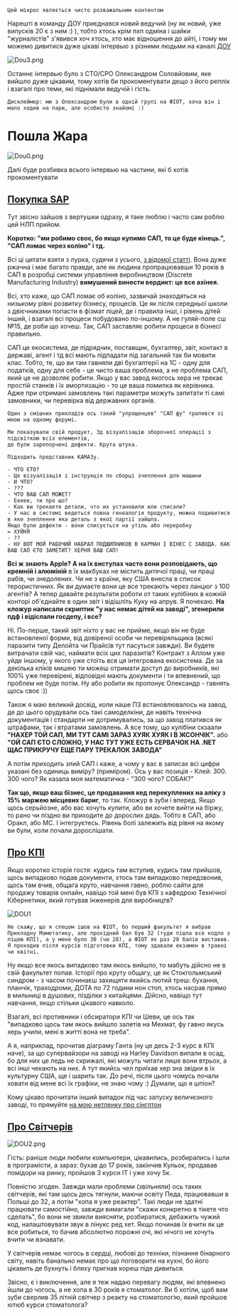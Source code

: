 ```
Цей мікрос являється чисто розважальним контентом
```

Нарешті в команду ДОУ приєднався новий ведучий (ну як новий, уже випусків 20 є з ним :) ), тобто хтось крім пхп одміна і шайки "журналістів" з'явився хоч хтось, хто має відношення до айті, і тому ми можемо дивитися дуже цікаві інтервью з різними людьми на каналі [ДОУ](https://www.youtube.com/watch?v=ZNJAmgO4H7c)

![Dou3.png](dou3.png)

Останнє інтервью було з СТО/CPO Олександром Соловйовим, яке вийшло дуже цікавим, тому хотів би прокоментувати дещо з його реплік і взагалі про теми, які піднімали ведучій і гість.

```
Дисклеймер: ми з Олександром були в одній групі на ФІОТ, хоча він і мало ходив на пари, але особисто знайомі :)
```

# Пошла Жара

![Dou0.png](dou0.png)

Далі буде розбивка всього інтервью на частини, які б хотів прокоментувати

## [Покупка SAP](https://youtu.be/ZNJAmgO4H7c?t=493)

Тут звісно зайшов з вертушки одразу, я таке люблю і часто сам роблю цей НЛП прийом.

**Коротко: "ми робимо своє, бо якщо купимо САП, то це буде кінець.", "САП ломає через коліно" і тд.**

Всі ці цитати взяти з лурка, судячи з усього, [з відомої статті](https://lurkmore.to/SAP). Вона дуже ржачна і має багато правди, але як людина пропрацювавши 10 років в САП в розробці системи управління виробництвом (Discrete Manufacturing Industry) **вимушений винести вердикт: це все ахінея.**

Всі, хто каже, що САП ломає об коліно, зазвичай знаходяться на низькому рівні розвитку бізнесу, процесів. Це як після середньої школи з двієчниками попасти в фізмат ліцей, де і правила інші, і рівень дітей інший, і взагалі всі процеси побудовано по-іншому. А не гуляй-поле сш №15, де роби що хочеш. Так, САП заставляє робити процеси в бізнесі правильно.

САП це екосистема, де підрядчик, поставщик, бухгалтер, звіт, контакт в державі, агент і тд всі мають підпадати під загальний так би мовити клас. Тобто, те, що ви там гавняли дві бухгалтерії на 1С - одну для податків, одну для себе - це чисто ваша проблема, а не проблема САП, який це не дозволяє робити. Якщо у вас завод якогось хера не трекає простій станків і їх амортизацію - то це ваша помилка як керівника. Адже при отримані замовлень такі параметри можуть запитати ті самі замовники, чи перевірка від державних органів.

```
Один з смішних прикладів ось такий "упрощенцев" "САП фу" трапився зі мною на одному форумі.

Ми показували свій продукт, 3д візуалізацію зборочної операції з підсвіткою всіх елементів,
де були зарепорчені дефекти. Крута штука.

Підходить представник КАМАЗу.

- ЧТО ЄТО?
- Це візуалізація і інструкція по сборці зчеплення для машини
- И ЧТО?
- ???
- ЧТО ВАШ САП МОЖЕТ?
- Еееее, ти про що?
- Как ви трекаете детали, что их установили или списали?
- У нас в системі ведеться повна генеалогія продукту, можна подивитися в яке зчеплення яка деталь з якої партії зайшла.
Якщо були дефекти - вони списується на утіль або переробку
= ХУЙНЯ
- ??
- НУ ВОТ МОЙ РАБОЧИЙ НАБРАЛ ПОДШИПНИКОВ В КАРМАН І ВІНЕС С ЗАВОДА. КАК ВАШ САП ЄТО ЗАМЕТИТ? ХЕРНЯ ВАШ САП!
```

**Всі ж знають Apple? А на їх виступах часто вони розповідають, що кремній і алюміній** в їх макбуках не містить дитячої праці, чи праці рабів, чи знедолених. Чи не з країни, яку США внесла в список терористичних. Як ви думаєте вони це все трекають через ланцюг з 100 агентів? А тепер давайте результати роботи от таких кулібіних в кожній конторі об'єднайте в один звіт і відішліть Куку на апрув. Я почекаю. **На кложур написали скриптик "у нас немає дітей на заводі", згенерили пдф і відіслали госдепу, і все?**

Ні. По-перше, такий звіт ніхто у вас не прийме, якщо він не буде встановленої форми, від довіреної особи чи перевіряльщика (всякі паразити типу Делойта чи Прайсів тут пасуться завжди). Ви будете витрачати свій час, наймати всіх цих паразитів? Контракт з Аплом уже уйде іншому, у якого уже стоїть вся ця інтегрована екосистема. Де за декілька кліків мишею ти можеш отримати доступ до виробників, які 100% уже перевірені, відповідні мають документи і ти впевнений, що проблем не буде потім. Ну або робити як пропонує Олександр - гавнять щось своє :))

Також я маю великий досвід, коли наше ПЗ встановлювалось на завод, де до цього орудували ось такі самоделкіни, де навіть технічна документація і стандарти не дотримувались, за що завод платився як штрафами, так і втратами замовлень. А все тому, що кулібіни скзаали **"НАХЕР ТОЙ САП, МИ ТУТ САМІ ЗАРАЗ ХУЯК ХУЯК І В ЖСОНЧІК".** або **"ОЙ САП ЄТО СЛОЖНО, У НАС ТУТ УЖЕ ЕСТЬ СЕРВАЧОК НА .NET ЩАС ПРИКРУЧУ ЕЩЕ ПАРУ ТРЕКАЛОК ЗАВОДА"**

А потім приходить злий САП і каже, а чому у вас в записах всі цифри указані без одиниць виміру? (приміром). Ось у вас позиція - Клей: 300. 300 чого? Як казала моя математичка - "300 чого? СОБАК?"

**Так що, якщо ваш бізнес, це продавання кед перекуплених на аліку з 15% маржею місцевих бариг**, то так. Кложур в зуби і вперед. Якщо щось серьйозне, або вас хочуть купити, або ви хочете вийти на біржу, то рано чи піздно ви приходите до дорослих дядь. Тобто в САП, або Оракл, або МС. І інтегруєтесь. Рівень болі залежить від рівня на якому ви були, коли почали дорослішати.

## [Про КПІ](https://youtu.be/ZNJAmgO4H7c?t=2931)

Якщо коротко історія гостя: кудись там вступив, кудись там прийшов, щось випадково подав документи, хтось там випадково передзвонив, щось там вчив, общага круто, навчання гавно, роблю сайти для продажу товарів онлайн, навіщо той мені був КПІ з кафедрою Технічної Кібернетики, який готував інженерів для виробництв?

![DOU1](dou1.png)

```
Не скажу, що я спецом ішов на ФІОТ, бо перший факультет я вибрав Прикладну Маметатику, але прохідний бал був 32 (туди пішла все кодло з ліцею КПІ), а у мене було 30 (чи 28), а ФІОТ як раз 28 балів виставив. Я проходив після курсів підготовки КПІ, тому здавали екзамен в травні чи квітні.
```

Ну якщо все якось випадково там якось вийшло, то мабуть дійсно не в свій факультет попав. Історії про круту общагу, це як Стокгольмський синдром - з часом починаєш захищяти якийсь лютий треш: бухання, планчік, траходроми, ДОТА по 72 години нон стоп, хтось насрав прямо в мильниці в душових, пізділки з китайцями. Дійсно, навіщо тут навчання, якщо стільки цікавого навколо.

Взагалі, всі противники і обсиратори КПІ чи Шеви, це ось так "випадково щось там якось вийшло залетів на Мехмат, фу гавно якусь херь учили, мені в житті вона не треба".

А я, наприклад, прочитав діаграму Ганта (ну це десь 2-3 курс в КПІ наче), за що супервайзори на заводі на Harley Davidson випали в осад, бо для них це ледь не скрижалі, які можуть читати лише вони втрьох, а всі інші чекають на них. А тут якийсь чел приїхав хер зна звідки в їх культурну США, ще і шарить так. До речі, після цього чомусь почали ховати від мене всі їх графіки, не знаю чому :) Думали, що я шпіон?

Кому цікаво прочитати інший випадок під час запуску величезного заводі, то прямуйте [на мою нетленку про сінглтон](http://dmytrogladkyi.com/#/micro/8)

## [Про Світчерів](https://youtu.be/ZNJAmgO4H7c?t=4332)

![DOU2.png](dou2.png)

Гість: раніше люди любили компьютери, цікавились, розбирались і ішли в програмісти, а зараз: бухав до 17 років, закінчив Кульок, продавав помідори на ринку, пройшов 3 курси ІТ і уже хочу 5к.

Повністю згоден. Завжди мали проблеми (звільняли) ось таких світчерів, які там щось десь тягнули, маючи освіту Педа, працювавши в Польші до 32, а потім "хопа я уже реактер". Такі люди не здатні працювати самостійно, завжди вимагали "скажи конкретно в тікете что сделать", бо вони не звикли виясняти, розбиратися, дебажить чужий код, налаштовувати звук в лінукс ред хет. Якщо починав їх вчити як це все робиться, то бачив абсолютно порожні очі, які нічого не хочуть вчити чи взнавати.

У світчерів немає чогось в сердці, любові до техніки, пізнання бінарного світу, навіть банально немає про що поговорити на кухні, бо його цікавить де бухнуть і бляху пригнав кореш піде дивиться.

Звісно, є і виключення, але я теж надаю перевагу людям, які впевнено йшли до чогось, а не хопа в 30 років я стоматолог. Ви б хотіли, щоб вам зуби сверлив 35 літній світчер з реакту на стоматологію, який пройшов ютюб курси стоматолога?
